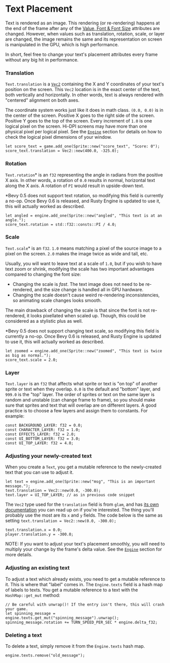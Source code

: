 # Text Placement

Text is rendered as an image. This rendering (or re-rendering) happens at the end of the frame after any of the [Value, Font & Font Size](160-text-attributes.md) attributes are changed. However, when values such as translation, rotation, scale, or layer are changed, the image remains the same and its representation on screen is manipulated in the GPU, which is high performance.

In short, feel free to change your text's placement attributes every frame without any big hit in performance.

### Translation

`Text.translation` is a [`Vec2`](https://docs.rs/glam/latest/glam/f32/struct.Vec2.html) containing the X and Y coordinates of your text's position on the screen. This `Vec2` location is in the exact center of the text, both vertically and horizontally. In other words, text is always rendered with "centered" alignment on both axes.

The coordinate system works just like it does in math class. `(0.0, 0.0)` is in the center of the screen. Positive X goes to the right side of the screen. Positive Y goes to the top of the screen. Every increment of `1.0` is one logical pixel on the screen. Hi-DPI screens may have more than one physical pixel per logical pixel. See the [`Engine`](400-engine.md) section for details on how to check the logical pixel dimensions of your window.

```rust,ignored
let score_text = game.add_one(Sprite::new("score_text", "Score: 0");
score_text.translation = Vec2::new(400.0, -325.0);
```

### Rotation

`Text.rotation`\* is an `f32` representing the angle in radians from the positive X axis. In other words, a rotation of `0.0` results in normal, horizontal text along the X axis. A rotation of `PI` would result in upside-down text.

\*Bevy 0.5 does not support text rotation, so modifying this field is currently a no-op. Once Bevy 0.6 is released, and Rusty Engine is updated to use it, this will actually worked as described.

```rust,ignored
let angled = engine.add_one(Sprite::new("angled", "This text is at an angle.");
score_text.rotation = std::f32::consts::PI / 4.0;
```

### Scale

`Text.scale`\* is an `f32`. `1.0` means matching a pixel of the source image to a pixel on the screen. `2.0` makes the image twice as wide and tall, etc.

Usually, you will want to leave text at a scale of `1.0`, but if you wish to have text zoom or shrink, modifying the scale has two important advantages compared to changing the font size:

- Changing the scale is _fast_. The text image does not need to be re-rendered, and the size change is handled all in GPU hardware.
- Changing the scale doesn't cause weird re-rendering inconsistencies, so animating scale changes looks smooth.

The main drawback of changing the scale is that since the font is not re-rendered, it looks pixellated when scaled up. Though, this could be considered as a stylistic plus as well.

\*Bevy 0.5 does not support changing text scale, so modifying this field is currently a no-op. Once Bevy 0.6 is released, and Rusty Engine is updated to use it, this will actually worked as described.

```rust,ignored
let zoomed = engine.add_one(Sprite::new("zoomed", "This text is twice as big as normal.");
score_text.scale = 2.0;
```

### Layer

`Text.layer` is an `f32` that affects what sprite or text is "on top" of another sprite or text when they overlap. `0.0` is the default and "bottom" layer, and `999.0` is the "top" layer. The order of sprites or text on the same layer is random and unstable (can change frame to frame), so you should make sure that sprites and text that will overlap are on different layers. A good practice is to choose a few layers and assign them to constants. For example:

```rust,ignored
const BACKGROUND_LAYER: f32 = 0.0;
const CHARACTER_LAYER: f32 = 1.0;
const EFFECTS_LAYER: f32 = 2.0;
const UI_BOTTOM_LAYER: f32 = 3.0;
const UI_TOP_LAYER: f32 = 4.0;
```

### Adjusting your newly-created text

When you create a `Text`, you get a mutable reference to the newly-created text that you can use to adjust it.

```rust,ignored
let text = engine.add_one(Sprite::new("msg", "This is an important message.");
text.translation = Vec2::new(0.0, -300.0);
text.layer = UI_TOP_LAYER; // as in previous code snippet
```

The `Vec2` type used for the `translation` field is from `glam`, and has [its own documentation](https://docs.rs/glam/latest/glam/f32/struct.Vec2.html) you can read up on if you're interested. The thing you'll probably use the most are its `x` and `y` fields. The code below is the same as setting `text.translation = Vec2::new(0.0, -300.0);`

```rust,ignored
text.translation.x = 0.0;
player.translation.y = -300.0;
```

NOTE: If you want to adjust your text's placement smoothly, you will need to multiply your change by the frame's delta value. See the [`Engine`](400-engine.md) section for more details.

### Adjusting an existing text

To adjust a text which already exists, you need to get a mutable reference to it. This is where that "label" comes in. The `Engine.texts` field is a hash map of labels to texts. You get a mutable reference to a text with the `HashMap::get_mut` method:

```rust,ignored
// Be careful with unwrap()! If the entry isn't there, this will crash your game.
let spinning_message = engine.texts.get_mut("spinning_message").unwrap();
spinning_message.rotation += TURN_SPEED_PER_SEC * engine.delta_f32;
```

### Deleting a text

To delete a text, simply remove it from the `Engine.texts` hash map.

```rust,ignored
engine.texts.remove("old_message");
```

